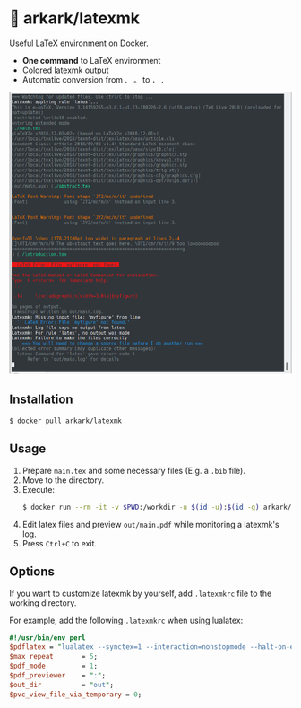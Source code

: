 # :whale: arkark/latexmk

Useful LaTeX environment on Docker.

- **One command** to LaTeX environment
- Colored latexmk output
- Automatic conversion from `、` `。` to `，` `．`

![](img/demo.png)

## Installation

```sh
$ docker pull arkark/latexmk
```

## Usage

1. Prepare `main.tex` and some necessary files (E.g. a `.bib` file).
2. Move to the directory.
3. Execute:
    ```sh
    $ docker run --rm -it -v $PWD:/workdir -u $(id -u):$(id -g) arkark/latexmk
    ```
4. Edit latex files and preview `out/main.pdf` while monitoring a latexmk's log.
5. Press `Ctrl+C` to exit.

## Options

If you want to customize latexmk by yourself, add `.latexmkrc` file to the working directory.

For example, add the following `.latexmkrc` when using lualatex:
```perl
#!/usr/bin/env perl
$pdflatex = "lualatex --synctex=1 --interaction=nonstopmode --halt-on-error %O %S";
$max_repeat       = 5;
$pdf_mode         = 1;
$pdf_previewer    = ":";
$out_dir          = "out";
$pvc_view_file_via_temporary = 0;
```
